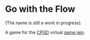 # Go with the Flow
(The name is still a work in progress).

A game for the [CPGD](http://cpgd.org/) virtual [game jam](https://itch.io/jam/winter-break-virtual-game-jam-2020).